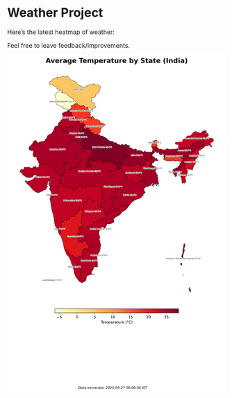 # Weather Project

Here’s the latest heatmap of weather:

Feel free to leave feedback/improvements.

![India Heatmap](docs/assets/india_heatmap.png?v=D7302E)
